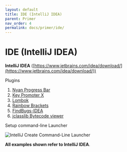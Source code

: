 ```yaml
---
layout: default
title: IDE (IntelliJ IDEA)
parent: Primer
nav_order: 4
permalink: docs/primer/ide/
---
```


# IDE (IntelliJ IDEA)

**IntelliJ IDEA** ([https://www.jetbrains.com/idea/download/](https://www.jetbrains.com/idea/download/))

Plugins

1. [Nyan Progress Bar](https://plugins.jetbrains.com/plugin/8575-nyan-progress-bar)
1. [Key Promoter X](https://plugins.jetbrains.com/plugin/9792-key-promoter-x)
1. [Lombok](https://plugins.jetbrains.com/plugin/6317-lombok)
1. [Rainbow Brackets](https://plugins.jetbrains.com/plugin/10080-rainbow-brackets)
1. [FindBugs-IDEA](https://plugins.jetbrains.com/plugin/3847-findbugs-idea)
1. [jclasslib Bytecode viewer](https://plugins.jetbrains.com/plugin/9248-jclasslib-Bytecode-viewer)

Setup command-line Launcher

![IntelliJ Create Command-Line Launcher]({{site.baseurl}}/assets/images/IntelliJ-Create-Command-Line-Launcher.png)

**All examples shown refer to IntelliJ IDEA**.

